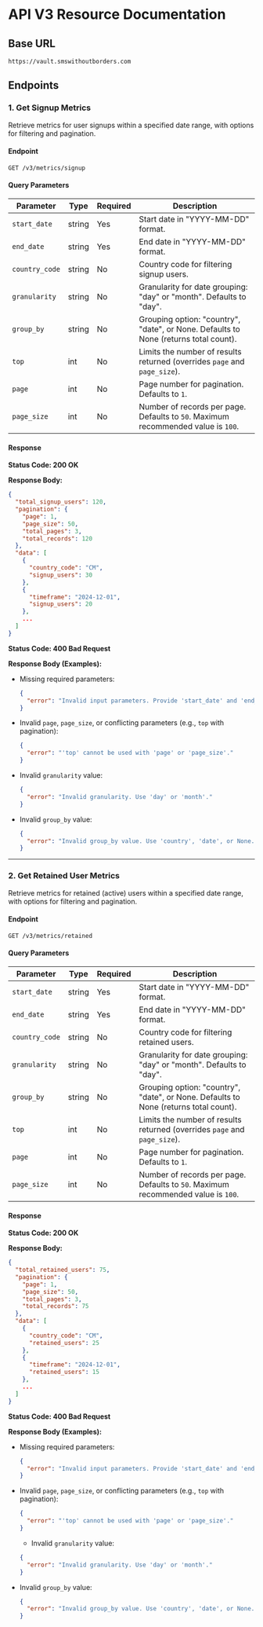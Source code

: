 # **API V3 Resource Documentation**

## **Base URL**

```
https://vault.smswithoutborders.com
```

## **Endpoints**

### **1. Get Signup Metrics**

Retrieve metrics for user signups within a specified date range, with options for filtering and pagination.

#### **Endpoint**

```
GET /v3/metrics/signup
```

#### **Query Parameters**

| Parameter      | Type   | Required | Description                                                                          |
| -------------- | ------ | -------- | ------------------------------------------------------------------------------------ |
| `start_date`   | string | Yes      | Start date in "YYYY-MM-DD" format.                                                   |
| `end_date`     | string | Yes      | End date in "YYYY-MM-DD" format.                                                     |
| `country_code` | string | No       | Country code for filtering signup users.                                             |
| `granularity`  | string | No       | Granularity for date grouping: "day" or "month". Defaults to "day".                  |
| `group_by`     | string | No       | Grouping option: "country", "date", or None. Defaults to None (returns total count). |
| `top`          | int    | No       | Limits the number of results returned (overrides `page` and `page_size`).            |
| `page`         | int    | No       | Page number for pagination. Defaults to `1`.                                         |
| `page_size`    | int    | No       | Number of records per page. Defaults to `50`. Maximum recommended value is `100`.    |

#### **Response**

**Status Code: 200 OK**

**Response Body:**

```json
{
  "total_signup_users": 120,
  "pagination": {
    "page": 1,
    "page_size": 50,
    "total_pages": 3,
    "total_records": 120
  },
  "data": [
    {
      "country_code": "CM",
      "signup_users": 30
    },
    {
      "timeframe": "2024-12-01",
      "signup_users": 20
    },
    ...
  ]
}
```

**Status Code: 400 Bad Request**

**Response Body (Examples):**

- Missing required parameters:
  ```json
  {
    "error": "Invalid input parameters. Provide 'start_date' and 'end_date'."
  }
  ```
- Invalid `page`, `page_size`, or conflicting parameters (e.g., `top` with pagination):
  ```json
  {
    "error": "'top' cannot be used with 'page' or 'page_size'."
  }
  ```
- Invalid `granularity` value:
  ```json
  {
    "error": "Invalid granularity. Use 'day' or 'month'."
  }
  ```
- Invalid `group_by` value:
  ```json
  {
    "error": "Invalid group_by value. Use 'country', 'date', or None."
  }
  ```

---

### **2. Get Retained User Metrics**

Retrieve metrics for retained (active) users within a specified date range, with options for filtering and pagination.

#### **Endpoint**

```
GET /v3/metrics/retained
```

#### **Query Parameters**

| Parameter      | Type   | Required | Description                                                                          |
| -------------- | ------ | -------- | ------------------------------------------------------------------------------------ |
| `start_date`   | string | Yes      | Start date in "YYYY-MM-DD" format.                                                   |
| `end_date`     | string | Yes      | End date in "YYYY-MM-DD" format.                                                     |
| `country_code` | string | No       | Country code for filtering retained users.                                           |
| `granularity`  | string | No       | Granularity for date grouping: "day" or "month". Defaults to "day".                  |
| `group_by`     | string | No       | Grouping option: "country", "date", or None. Defaults to None (returns total count). |
| `top`          | int    | No       | Limits the number of results returned (overrides `page` and `page_size`).            |
| `page`         | int    | No       | Page number for pagination. Defaults to `1`.                                         |
| `page_size`    | int    | No       | Number of records per page. Defaults to `50`. Maximum recommended value is `100`.    |

#### **Response**

**Status Code: 200 OK**

**Response Body:**

```json
{
  "total_retained_users": 75,
  "pagination": {
    "page": 1,
    "page_size": 50,
    "total_pages": 3,
    "total_records": 75
  },
  "data": [
    {
      "country_code": "CM",
      "retained_users": 25
    },
    {
      "timeframe": "2024-12-01",
      "retained_users": 15
    },
    ...
  ]
}
```

**Status Code: 400 Bad Request**

**Response Body (Examples):**

- Missing required parameters:
  ```json
  {
    "error": "Invalid input parameters. Provide 'start_date' and 'end_date'."
  }
  ```
- Invalid `page`, `page_size`, or conflicting parameters (e.g., `top` with pagination):
  ```json
  {
    "error": "'top' cannot be used with 'page' or 'page_size'."
  }
  ```
  - Invalid `granularity` value:
  ```json
  {
    "error": "Invalid granularity. Use 'day' or 'month'."
  }
  ```
- Invalid `group_by` value:
  ```json
  {
    "error": "Invalid group_by value. Use 'country', 'date', or None."
  }
  ```
